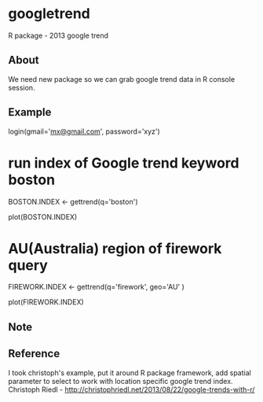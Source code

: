 googletrend
===========

R package - 2013 google trend 

About
----
We need new package so we can grab google trend data in R console session. 
 

Example 
----

login(gmail='mx@gmail.com', password='xyz') 

# run index of Google trend keyword boston
BOSTON.INDEX <- gettrend(q='boston')

plot(BOSTON.INDEX)


# AU(Australia) region of firework query 
FIREWORK.INDEX <- gettrend(q='firework', geo='AU' )

plot(FIREWORK.INDEX)

Note 
----


Reference
-----
I took christoph's example, put it around R package framework, add spatial parameter to select to work with location specific google trend index. 
Christoph Riedl - http://christophriedl.net/2013/08/22/google-trends-with-r/ 


